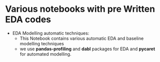 # Various notebooks with pre Written EDA codes

* EDA Modelling automatic techniques:
  * This Notebook contains various automatic EDA and baseline modelling techniques
  * we use **pandas-profiling** and **dabl** packages for EDA and **pycaret** for automated modelling.
